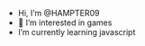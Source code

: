-  Hi, I’m @HAMPTER09
- 👀 I’m interested in games
-  I’m currently learning javascript


<!---
HAMPTER09/HAMPTER09 is a ✨ special ✨ repository because its `README.md` (this file) appears on your GitHub profile.
You can click the Preview link to take a look at your changes.
--->
